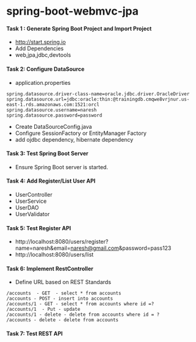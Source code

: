 # spring-boot-webmvc-jpa

#### Task 1 : Generate Spring Boot Project and Import Project
* http://start.spring.io
* Add Dependencies
 * web,jpa,jdbc,devtools

#### Task 2: Configure DataSource
* application.properties
```
spring.datasource.driver-class-name=oracle.jdbc.driver.OracleDriver
spring.datasource.url=jdbc:oracle:thin:@trainingdb.cmqwe8vrjnur.us-east-1.rds.amazonaws.com:1521:orcl
spring.datasource.username=naresh
spring.datasource.password=password
```
* Create DataSourceConfig.java
* Configure SessionFactory or EntityManager Factory
* add ojdbc dependency, hibernate dependency

#### Task 3: Test Spring Boot Server 
* Ensure Spring Boot server is started.

#### Task 4: Add Register/List User API
* UserController
* UserService
* UserDAO
* UserValidator

#### Task 5: Test Register API
* http://localhost:8080/users/register?name=naresh&email=naresh@gmail.com&password=pass123
* http://localhost:8080/users/list

#### Task 6: Implement RestController
* Define URL based on REST Standards
```
/accounts  - GET  - select * from accounts
/accounts - POST - insert into accounts
/accounts/1 - GET - select * from accounts where id =?
/accounts/1  - Put - update 
/accounts/1 - delete - delete from accounts where id = ?
/accounts - delete - delete from accounts
```

#### Task 7: Test REST API



